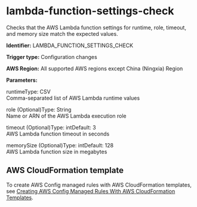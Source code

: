 # lambda\-function\-settings\-check<a name="lambda-function-settings-check"></a>

Checks that the AWS Lambda function settings for runtime, role, timeout, and memory size match the expected values\. 

**Identifier:** LAMBDA\_FUNCTION\_SETTINGS\_CHECK

**Trigger type:** Configuration changes

**AWS Region:** All supported AWS regions except China \(Ningxia\) Region

**Parameters:**

runtimeType: CSV  
Comma\-separated list of AWS Lambda runtime values

role \(Optional\)Type: String  
Name or ARN of the AWS Lambda execution role

timeout \(Optional\)Type: intDefault: 3  
AWS Lambda function timeout in seconds

memorySize \(Optional\)Type: intDefault: 128  
AWS Lambda function size in megabytes

## AWS CloudFormation template<a name="w26aac11c31c17b7d239c15"></a>

To create AWS Config managed rules with AWS CloudFormation templates, see [Creating AWS Config Managed Rules With AWS CloudFormation Templates](aws-config-managed-rules-cloudformation-templates.md)\.